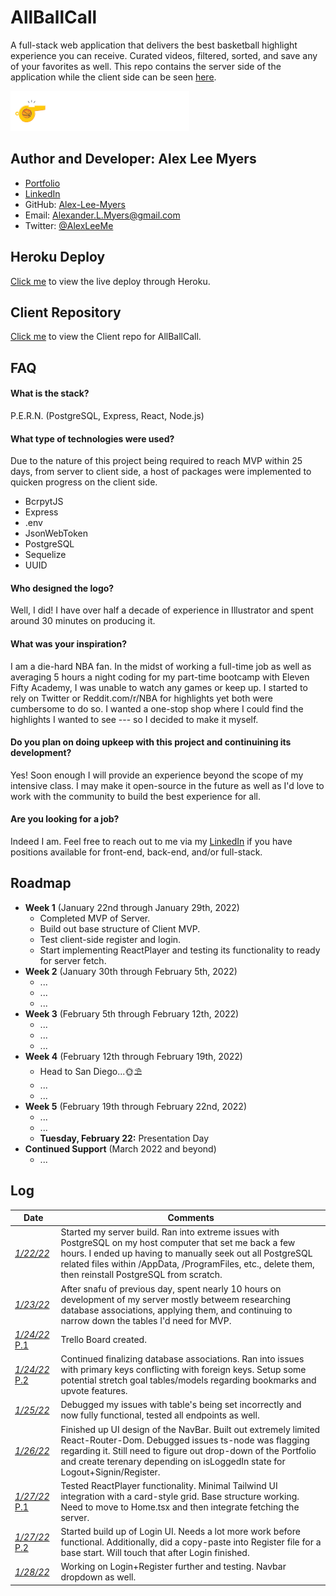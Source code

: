
# AllBallCall

A full-stack web application that delivers the best basketball highlight experience you can receive. Curated videos, filtered, sorted, and save any of your favorites as well. This repo contains the server side of the application while the client side can be seen [here](https://github.com/Alex-Lee-Myers/AllBallCallClient).




![Logo](https://raw.githubusercontent.com/Alex-Lee-Myers/AllBallCallClient/142f52780f6baf70d168ccc10a470e8e4b03d40f/src/assets/allballcall-logo-500-white-text.svg)


## Author and Developer: Alex Lee Myers

- [Portfolio](https://alex-lee-myers.github.io/)
- [LinkedIn](https://www.linkedin.com/in/alexleemyers/)
- GitHub: [Alex-Lee-Myers](https://www.github.com/octokatherine)
- Email: Alexander.L.Myers@gmail.com
- Twitter: [@AlexLeeMe](https://twitter.com/AlexLeeMe)



## Heroku Deploy
[Click me]() to view the live deploy through Heroku.


## Client Repository
[Click me](https://github.com/Alex-Lee-Myers/AllBallCallClient) to view the Client repo for AllBallCall.


## FAQ

#### What is the stack?

P.E.R.N. (PostgreSQL, Express, React, Node.js)

#### What type of technologies were used?

Due to the nature of this project being required to reach MVP within 25 days, from server to client side, a host of packages were implemented to quicken progress on the client side. 

- BcrpytJS
- Express
- .env
- JsonWebToken
- PostgreSQL
- Sequelize
- UUID

#### Who designed the logo? 

Well, I did! I have over half a decade of experience in Illustrator and spent around 30 minutes on producing it.

#### What was your inspiration?

I am a die-hard NBA fan. In the midst of working a full-time job as well as averaging 5 hours a night coding for my part-time bootcamp with Eleven Fifty Academy, I was unable to watch any games or keep up. I started to rely on Twitter or Reddit.com/r/NBA for highlights yet both were cumbersome to do so. I wanted a one-stop shop where I could find the highlights I wanted to see --- so I decided to make it myself.

#### Do you plan on doing upkeep with this project and continuining its development?

Yes! Soon enough I will provide an experience beyond the scope of my intensive class. I may make it open-source in the future as well as I'd love to work with the community to build the best experience for all.

#### Are you looking for a job?

Indeed I am. Feel free to reach out to me via my [LinkedIn](https://www.linkedin.com/in/alexleemyers/) if you have positions available for front-end, back-end, and/or full-stack. 
## Roadmap

- **Week 1** (January 22nd through January 29th, 2022)
    - Completed MVP of Server.
    - Build out base structure of Client MVP.
    - Test client-side register and login.
    - Start implementing ReactPlayer and testing its functionality to ready for server fetch.
- **Week 2** (January 30th through February 5th, 2022)
    - ...
    - ...
    - ...
- **Week 3** (February 5th through February 12th, 2022)
    - ...
    - ...
    - ...
- **Week 4** (February 12th through February 19th, 2022)
    - Head to San Diego...🌞⛱
    - ...
    - ...
- **Week 5** (February 19th through February 22nd, 2022)
    - ...
    - ...
    - __Tuesday, February 22:__ Presentation Day
- **Continued Support** (March 2022 and beyond)
    - ...

## Log

| Date | Comments |
| ------ | ------ |
| [*1/22/22*](https://github.com/Alex-Lee-Myers/AllBallCallServer/commit/c6422976577104e6ba0784c0e8f187999dc833a3)  | Started my server build. Ran into extreme issues with PostgreSQL on my host computer that set me back a few hours. I ended up having to manually seek out all PostgreSQL related files within /AppData, /ProgramFiles, etc., delete them, then reinstall PostgreSQL from scratch.  |
| [*1/23/22*](https://github.com/Alex-Lee-Myers/AllBallCallServer/commit/c6422976577104e6ba0784c0e8f187999dc833a3)  | After snafu of previous day, spent nearly 10 hours on development of my server mostly betweem researching database associations, applying them, and continuing to narrow down the tables I'd need for MVP.|
| [*1/24/22* P.1](https://trello.com/b/LuH1VGa7/red-badge-allballcall) | Trello Board created. |
| [*1/24/22* P.2](https://github.com/Alex-Lee-Myers/AllBallCallServer/commit/44820135ac16a0cb5b13003f28f60f6a52fa9923)  | Continued finalizing database associations. Ran into issues with primary keys conflicting with foreign keys. Setup some potential stretch goal tables/models regarding bookmarks and upvote features. |
| [*1/25/22*](https://github.com/Alex-Lee-Myers/AllBallCallServer/commit/48c58cd370d9b799d0c5c728d6087bb45a57e300)  | Debugged my issues with table's being set incorrectly and now fully functional, tested all endpoints as well. |
| [*1/26/22*](https://github.com/Alex-Lee-Myers/AllBallCallClient/commit/72652b1a362ff4f0c89385e3e03a4e8553952e94)  | Finished up UI design of the NavBar. Built out extremely limited React-Router-Dom. Debugged issues ts-node was flagging regarding it. Still need to figure out drop-down of the Portfolio and create terenary depending on isLoggedIn state for Logout+Signin/Register.  |
| [*1/27/22* P.1](https://github.com/Alex-Lee-Myers/AllBallCallClient/commit/8c84411ec2918f78133e8edc4fdb866aafffdd1b)  | Tested ReactPlayer functionality. Minimal Tailwind UI integration with a card-style grid. Base structure working. Need to move to Home.tsx and then integrate fetching the server. |
| [*1/27/22* P.2](https://github.com/Alex-Lee-Myers/AllBallCallClient/commit/142f52780f6baf70d168ccc10a470e8e4b03d40f)  | Started build up of Login UI. Needs a lot more work before functional. Additionally, did a copy-paste into Register file for a base start. Will touch that after Login finished. |
| [*1/28/22*]() | Working on Login+Register further and testing. Navbar dropdown as well. |
